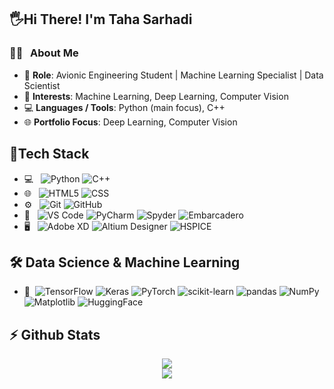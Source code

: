 <h2>🖐Hi There! I'm Taha Sarhadi</h2>

<h3>👨‍💻 &nbsp; About Me</h3>

- 💼 **Role**:&nbsp;Avionic Engineering Student | Machine Learning Specialist | Data Scientist 
- 🧠 **Interests**:&nbsp;Machine Learning, Deep Learning, Computer Vision  
- 💻 **Languages / Tools**:&nbsp;Python (main focus), C++ 
- 🌐 **Portfolio Focus**:&nbsp;Deep Learning, Computer Vision

<h2>🔧Tech Stack</h2>

- 💻 &nbsp;
  ![Python](https://img.shields.io/badge/-Python-333333?style=flat&logo=python)
  ![C++](https://img.shields.io/badge/-C++-333333?style=flat&logo=C%2B%2B&logoColor=00599C)
- 🌐 &nbsp;
  ![HTML5](https://img.shields.io/badge/-HTML5-333333?style=flat&logo=HTML5)
  ![CSS](https://img.shields.io/badge/-CSS-333333?style=flat&logo=CSS3&logoColor=1572B6)
- ⚙️ &nbsp;
  ![Git](https://img.shields.io/badge/-Git-333333?style=flat&logo=git)
  ![GitHub](https://img.shields.io/badge/-GitHub-333333?style=flat&logo=github)
- 🔧 &nbsp;
 ![VS Code](https://img.shields.io/badge/-Visual%20Studio%20Code-333333?style=flat&logo=visual-studio-code)
 ![PyCharm](https://img.shields.io/badge/-PyCharm-333333?style=flat&logo=pycharm)
 ![Spyder](https://img.shields.io/badge/-Spyder-333333?style=flat&logo=spyderide)
 ![Embarcadero](https://img.shields.io/badge/-Embarcadero-333333?style=flat&logo=embarcadero)
- 🖥 &nbsp;
![Adobe XD](https://img.shields.io/badge/-Adobe%20XD-333333?style=flat&logo=adobexd)
![Altium Designer](https://img.shields.io/badge/-Altium%20Designer-333333?style=flat&logo=altiumdesigner)
![HSPICE](https://img.shields.io/badge/-HSPICE-333333?style=flat&logo=)


<h2>🛠 Data Science & Machine Learning</h2>

- 🧠 &nbsp;![TensorFlow](https://img.shields.io/badge/-TensorFlow-333333?style=flat&logo=tensorflow)  ![Keras](https://img.shields.io/badge/-Keras-333333?style=flat&logo=keras)  ![PyTorch](https://img.shields.io/badge/-PyTorch-333333?style=flat&logo=pytorch)  ![scikit-learn](https://img.shields.io/badge/-scikit--learn-333333?style=flat&logo=scikit-learn)  ![pandas](https://img.shields.io/badge/-pandas-333333?style=flat&logo=pandas)  ![NumPy](https://img.shields.io/badge/-NumPy-333333?style=flat&logo=numpy)  ![Matplotlib](https://img.shields.io/badge/-Matplotlib-333333?style=flat&logo=plotly)   ![HuggingFace](https://img.shields.io/badge/-HuggingFace-333333?style=flat&logo=huggingface)

<h2>⚡ Github Stats</h2>
<div align="center">
    <img src="https://streak-stats.demolab.com?user=aiotaha&theme=dark&hide_border=true">
  </div>
<div align="center">
    <img src="https://github-readme-stats.vercel.app/api/top-langs/?username=aiotaha&layout=compact&theme=dark&hide_border=true">
  </div>
